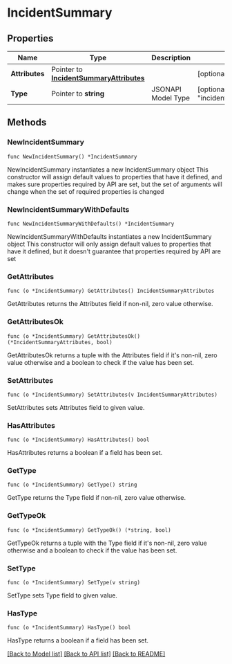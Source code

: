 # IncidentSummary

## Properties

Name | Type | Description | Notes
------------ | ------------- | ------------- | -------------
**Attributes** | Pointer to [**IncidentSummaryAttributes**](IncidentSummary_attributes.md) |  | [optional] 
**Type** | Pointer to **string** | JSONAPI Model Type | [optional] [default to "incidents_search_results"]

## Methods

### NewIncidentSummary

`func NewIncidentSummary() *IncidentSummary`

NewIncidentSummary instantiates a new IncidentSummary object
This constructor will assign default values to properties that have it defined,
and makes sure properties required by API are set, but the set of arguments
will change when the set of required properties is changed

### NewIncidentSummaryWithDefaults

`func NewIncidentSummaryWithDefaults() *IncidentSummary`

NewIncidentSummaryWithDefaults instantiates a new IncidentSummary object
This constructor will only assign default values to properties that have it defined,
but it doesn't guarantee that properties required by API are set

### GetAttributes

`func (o *IncidentSummary) GetAttributes() IncidentSummaryAttributes`

GetAttributes returns the Attributes field if non-nil, zero value otherwise.

### GetAttributesOk

`func (o *IncidentSummary) GetAttributesOk() (*IncidentSummaryAttributes, bool)`

GetAttributesOk returns a tuple with the Attributes field if it's non-nil, zero value otherwise
and a boolean to check if the value has been set.

### SetAttributes

`func (o *IncidentSummary) SetAttributes(v IncidentSummaryAttributes)`

SetAttributes sets Attributes field to given value.

### HasAttributes

`func (o *IncidentSummary) HasAttributes() bool`

HasAttributes returns a boolean if a field has been set.

### GetType

`func (o *IncidentSummary) GetType() string`

GetType returns the Type field if non-nil, zero value otherwise.

### GetTypeOk

`func (o *IncidentSummary) GetTypeOk() (*string, bool)`

GetTypeOk returns a tuple with the Type field if it's non-nil, zero value otherwise
and a boolean to check if the value has been set.

### SetType

`func (o *IncidentSummary) SetType(v string)`

SetType sets Type field to given value.

### HasType

`func (o *IncidentSummary) HasType() bool`

HasType returns a boolean if a field has been set.


[[Back to Model list]](../README.md#documentation-for-models) [[Back to API list]](../README.md#documentation-for-api-endpoints) [[Back to README]](../README.md)


